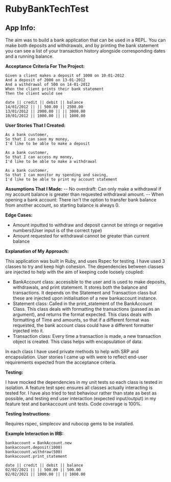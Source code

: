 # RubyBankTechTest

## App Info:
The aim was to build a bank application that can be used in a REPL. You can make both deposits and withdrawals, and by printing the bank statement you can see a list of your transaction history alongside corresponding dates and a running balance. 

**Acceptance Criteria For The Project:**
```
Given a client makes a deposit of 1000 on 10-01-2012
And a deposit of 2000 on 13-01-2012
And a withdrawal of 500 on 14-01-2012
When the client prints their bank statement
Then the client would see
```

```
date || credit || debit || balance
14/01/2012 || || 500.00 || 2500.00
13/01/2012 || 2000.00 || || 3000.00
10/01/2012 || 1000.00 || || 1000.00
```

**User Stories That I Created:**
``` 
As a bank customer,
So that I can save my money,
I'd like to be able to make a deposit

As a bank customer,
So that I can access my money,
I'd like to be able to make a withdrawal

As a bank customer,
So that I can monitor my spending and saving,
I'd like to be able to print my account statement
```

**Assumptions That I Made:**
-- No overdraft: Can only make a withdrawal if my account balance is greater than requested withdrawal amount.
-- When opening a bank account: There isn't the option to transfer bank balance from another account, so starting balance is always 0.

**Edge Cases:**
- Amount inputted to withdraw and deposit cannot be strings or negative numbers(User input is of the correct type)
- Amount requested for withdrawal cannot be greater than current balance

**Explanation of My Approach:**

This application was built in Ruby, and uses Rspec for testing. 
I have used 3 classes to try and keep high cohesion. The dependencies between classes are injected to help with the aim of keeping code loosely coupled:
- BankAccount class: accessible to the user and is used to make deposits, withdrawals, and print statement. It stores both the balance and transactions. It depends on the Statement and Transaction class but these are injected upon initialisation of a new bankaccount instance. 
- Statement class: Called in the print_statement of the BankAccount Class. This class deals with formatting the transactions (passed as an argument), and returns the format expected. This class deals with formatting of Time and amounts, so that if a different format was requested, the bank account class could have a different formatter injected into it.  
- Transaction class: Every time a transaction is made, a new transaction object is created. This class helps with encapsulation of data. 

In each class I have used private methods to help with SRP and encapsulation. 
User stories I came up with were to reflect end-user requirements expected from the acceptance criteria. 

**Testing:**

I have mocked the dependencies in my unit tests so each class is tested in isolation. A feature test spec ensures all classes actually interacting is tested for. I have also tried to test behaviour rather than state as best as possible, and testing end user interaction (expected input/output) in my feature test and bankaccount unit tests. Code coverage is 100%.

**Testing Instructions:**

Requires rspec, simplecov and rubocop gems to be installed. 

**Example Interaction in IRB:**
```
bankaccount = BankAccount.new
bankaccount.deposit(1000)
bankaccount.withdraw(500)
bankaccount.print_statement

date || credit || debit || balance
02/02/2021 || || 500.00 || 500.00
02/02/2021 || 1000.00 || || 1000.00
```
